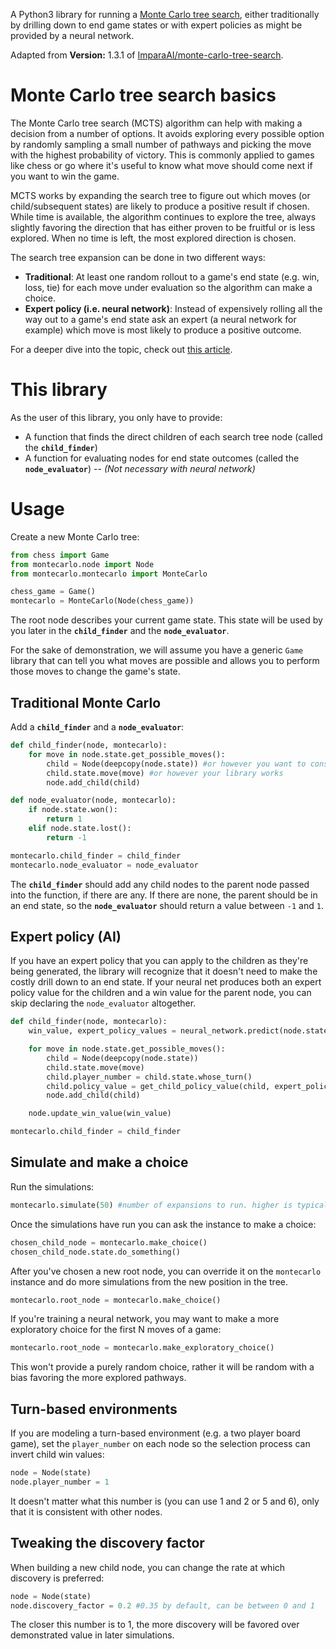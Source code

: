 A Python3 library for running a [Monte Carlo tree search](https://en.wikipedia.org/wiki/Monte_Carlo_tree_search), either traditionally by drilling down to end game states or with expert policies as might be provided by a neural network.

Adapted from **Version:** 1.3.1 of [ImparaAI/monte-carlo-tree-search](https://github.com/ImparaAI/monte-carlo-tree-search).

# Monte Carlo tree search basics

The Monte Carlo tree search (MCTS) algorithm can help with making a decision from a number of options. It avoids exploring every possible option by randomly sampling a small number of pathways and picking the move with the highest probability of victory. This is commonly applied to games like chess or go where it's useful to know what move should come next if you want to win the game.

MCTS works by expanding the search tree to figure out which moves (or child/subsequent states) are likely to produce a positive result if chosen. While time is available, the algorithm continues to explore the tree, always slightly favoring the direction that has either proven to be fruitful or is less explored. When no time is left, the most explored direction is chosen.

The search tree expansion can be done in two different ways:

- **Traditional**: At least one random rollout to a game's end state (e.g. win, loss, tie) for each move under evaluation so the algorithm can make a choice.
- **Expert policy (i.e. neural network)**: Instead of expensively rolling all the way out to a game's end state ask an expert (a neural network for example) which move is most likely to produce a positive outcome.

For a deeper dive into the topic, check out [this article](http://tim.hibal.org/blog/alpha-zero-how-and-why-it-works/).

# This library

As the user of this library, you only have to provide:

- A function that finds the direct children of each search tree node (called the **`child_finder`**)
- A function for evaluating nodes for end state outcomes (called the **`node_evaluator`**)
-- *(Not necessary with neural network)*

# Usage

Create a new Monte Carlo tree:

```python
from chess import Game
from montecarlo.node import Node
from montecarlo.montecarlo import MonteCarlo

chess_game = Game()
montecarlo = MonteCarlo(Node(chess_game))
```

The root node describes your current game state. This state will be used by you later in the **`child_finder`** and the **`node_evaluator`**.

For the sake of demonstration, we will assume you have a generic `Game` library that can tell you what moves are possible and allows you to perform those moves to change the game's state.

## Traditional Monte Carlo

Add a **`child_finder`** and a **`node_evaluator`**:

```python
def child_finder(node, montecarlo):
	for move in node.state.get_possible_moves():
		child = Node(deepcopy(node.state)) #or however you want to construct the child's state
		child.state.move(move) #or however your library works
		node.add_child(child)

def node_evaluator(node, montecarlo):
	if node.state.won():
		return 1
	elif node.state.lost():
		return -1

montecarlo.child_finder = child_finder
montecarlo.node_evaluator = node_evaluator
```

The **`child_finder`** should add any child nodes to the parent node passed into the function, if there are any. If there are none, the parent should be in an end state, so the **`node_evaluator`** should return a value between `-1` and `1`.

## Expert policy (AI)

If you have an expert policy that you can apply to the children as they're being generated, the library will recognize that it doesn't need to make the costly drill down to an end state. If your neural net produces both an expert policy value for the children and a win value for the parent node, you can skip declaring the `node_evaluator` altogether.

```python
def child_finder(node, montecarlo):
	win_value, expert_policy_values = neural_network.predict(node.state)

	for move in node.state.get_possible_moves():
		child = Node(deepcopy(node.state))
		child.state.move(move)
		child.player_number = child.state.whose_turn()
		child.policy_value = get_child_policy_value(child, expert_policy_values) #should return a probability value between 0 and 1
		node.add_child(child)

	node.update_win_value(win_value)

montecarlo.child_finder = child_finder
```

## Simulate and make a choice

Run the simulations:

```python
montecarlo.simulate(50) #number of expansions to run. higher is typically more accurate at the cost of processing time
```

Once the simulations have run you can ask the instance to make a choice:

```python
chosen_child_node = montecarlo.make_choice()
chosen_child_node.state.do_something()
```

After you've chosen a new root node, you can override it on the `montecarlo` instance and do more simulations from the new position in the tree.

```python
montecarlo.root_node = montecarlo.make_choice()
```

If you're training a neural network, you may want to make a more exploratory choice for the first N moves of a game:

```python
montecarlo.root_node = montecarlo.make_exploratory_choice()
```

This won't provide a purely random choice, rather it will be random with a bias favoring the more explored pathways.

## Turn-based environments

If you are modeling a turn-based environment (e.g. a two player board game), set the `player_number` on each node so the selection process can invert child win values:

```python
node = Node(state)
node.player_number = 1
```

It doesn't matter what this number is (you can use 1 and 2 or 5 and 6), only that it is consistent with other nodes.

## Tweaking the discovery factor

When building a new child node, you can change the rate at which discovery is preferred:

```python
node = Node(state)
node.discovery_factor = 0.2 #0.35 by default, can be between 0 and 1
```

The closer this number is to 1, the more discovery will be favored over demonstrated value in later simulations.
